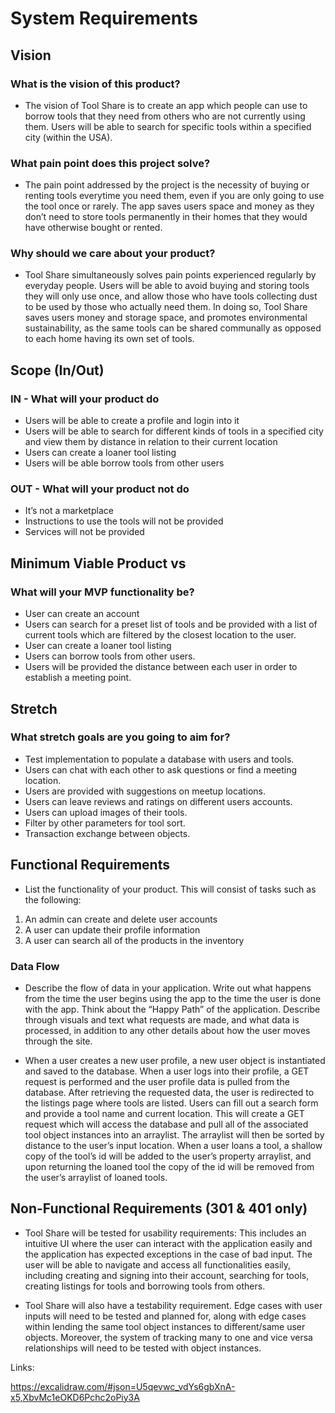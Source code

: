# System Requirements

## Vision

### What is the vision of this product?

- The vision of Tool Share is to create an app which people can use to borrow tools that they need from others who are not currently using them. Users will be able to search for specific tools within a specified city (within the USA).

### What pain point does this project solve?

- The pain point addressed by the project is the necessity of buying or renting tools everytime you need them, even if you are only going to use the tool once or rarely. The app saves users space and money as they don’t need to store tools permanently in their homes that they would have otherwise bought or rented.

### Why should we care about your product?

- Tool Share simultaneously solves pain points experienced regularly by everyday people. Users will be able to avoid buying and storing tools they will only use once, and allow those who have tools collecting dust to be used by those who actually need them. In doing so, Tool Share saves users money and storage space, and promotes environmental sustainability, as the same tools can be shared communally as opposed to each home having its own set of tools.

## Scope (In/Out)

### IN - What will your product do

- Users will be able to create a profile and login into it
- Users will be able to search for different kinds of tools in a specified city and view them by distance in relation to their current location
- Users can create a loaner tool listing
- Users will be able borrow tools from other users
  
### OUT - What will your product not do

- It’s not a marketplace
- Instructions to use the tools will not be provided
- Services will not be provided

## Minimum Viable Product vs

### What will your MVP functionality be?

- User can create an account
- Users can search for a preset list of tools and be provided with a list of current tools which are filtered by the closest location to the user.
- User can create a loaner tool listing
- Users can borrow tools from other users.
- Users will be provided the distance between each user in order to establish a meeting point.

## Stretch

### What stretch goals are you going to aim for?

- Test implementation to populate a database with users and tools.
- Users can chat with each other to ask questions or find a meeting location.
- Users are provided with suggestions on meetup locations.
- Users can leave reviews and ratings on different users accounts.
- Users can upload images of their tools.
- Filter by other parameters for tool sort.
- Transaction exchange between objects.
  
## Functional Requirements

- List the functionality of your product. This will consist of tasks such as the following:
  
1. An admin can create and delete user accounts
2. A user can update their profile information
3. A user can search all of the products in the inventory

### Data Flow

- Describe the flow of data in your application. Write out what happens from the time the user begins using the app to the time the user is done with the app. Think about the “Happy Path” of the application. Describe through visuals and text what requests are made, and what data is processed, in addition to any other details about how the user moves through the site.
  
- When a user creates a new user profile, a new user object is instantiated and saved to the database. When a user logs into their profile, a GET request is performed and the user profile data is pulled from the database. After retrieving the requested data, the user is redirected to the listings page where tools are listed. Users can fill out a search form and provide a tool name and current location. This will create a GET request which will access the database and pull all of the associated tool object instances into an arraylist. The arraylist will then be sorted by distance to the user’s input location. When a user loans a tool, a shallow copy of the tool’s id will be added to the user’s property arraylist, and upon returning the loaned tool the copy of the id will be removed from the user’s arraylist of loaned tools.
  
## Non-Functional Requirements (301 & 401 only)

- Tool Share will be tested for usability requirements: This includes an intuitive UI where the user can interact with the application easily and the application has expected exceptions in the case of bad input. The user will be able to navigate and access all functionalities easily, including creating and signing into their account, searching for tools, creating listings for tools and borrowing tools from others.

- Tool Share will also have a testability requirement. Edge cases with user inputs will need to be tested and planned for, along with edge cases within lending the same tool object instances to different/same user objects. Moreover, the system of tracking many to one and vice versa relationships will need to be tested with object instances.

Links:

https://excalidraw.com/#json=U5qevwc_vdYs6gbXnA-x5,XbvMc1eOKD6Pchc2oPiy3A
